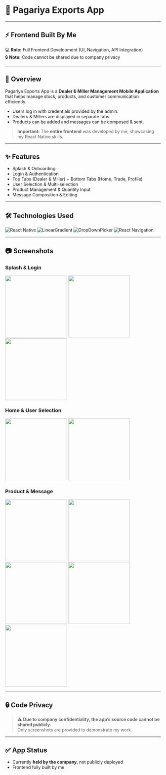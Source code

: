 # 🚀 Pagariya Exports App

---

## ⚡ Frontend Built By Me  
💻 **Role:** Full Frontend Development (UI, Navigation, API Integration)  
🔒 **Note:** Code cannot be shared due to company privacy  

---

## 📱 Overview  

Pagariya Exports App is a **Dealer & Miller Management Mobile Application** that helps manage stock, products, and customer communication efficiently.  

- Users log in with credentials provided by the admin.  
- Dealers & Millers are displayed in separate tabs.  
- Products can be added and messages can be composed & sent.  

> **Important:** The **entire frontend** was developed by me, showcasing my React Native skills.  

---

## ✨ Features  

- Splash & Onboarding  
- Login & Authentication  
- Top Tabs (Dealer & Miller) + Bottom Tabs (Home, Trade, Profile)  
- User Selection & Multi-selection  
- Product Management & Quantity Input  
- Message Composition & Editing  

---

## 🛠 Technologies Used  

![React Native](https://img.shields.io/badge/React_Native-61DAFB?style=for-the-badge&logo=react&logoColor=black)
![LinearGradient](https://img.shields.io/badge/LinearGradient-F0DB4F?style=for-the-badge&logo=none&logoColor=black)
![DropDownPicker](https://img.shields.io/badge/DropDownPicker-4FC08D?style=for-the-badge&logo=none&logoColor=white)
![React Navigation](https://img.shields.io/badge/React_Navigation-FF2D20?style=for-the-badge&logo=react&logoColor=white)

---

## 📷 Screenshots  

### Splash & Login
<p float="left">
  <img src="https://github.com/user-attachments/assets/c123caa0-88e8-4f01-89d8-fb3dececd672" width="200"/>
  <img src="https://github.com/user-attachments/assets/4495c27c-d0fb-48bf-90c5-949639c8990f" width="200"/>
  <img src="https://github.com/user-attachments/assets/0b0967db-5913-4585-b4c5-cb9a1d01888d" width="200"/>
</p>

### Home & User Selection
<p float="left">
  <img src="https://github.com/user-attachments/assets/79497cca-659d-4c5a-bee8-69826424e7a3" width="200"/>
  <img src="https://github.com/user-attachments/assets/03ebed35-d26a-4d78-abdd-56d1cc3e7c2d" width="200"/>
 
</p>

### Product & Message
<p float="left">
   <img src="https://github.com/user-attachments/assets/482f88a3-a173-4a4b-8253-6e4e814e078c" width="200"/>
  <img src="https://github.com/user-attachments/assets/a34875ee-4732-4794-b9b6-26a526561a7c" width="200"/>
  <img src="https://github.com/user-attachments/assets/756b1b01-b713-4232-b787-533af3fa7f15" width="200"/>
  <img src="https://github.com/user-attachments/assets/d0562cc6-f652-4a8b-899c-818c642a703f" width="200"/>
  <img src="https://github.com/user-attachments/assets/1aa2319e-6272-49ed-99b0-d3e681e19cb5" width="200"/>
</p>

---

## 🔒 Code Privacy  

> ⚠️ **Due to company confidentiality, the app’s source code cannot be shared publicly.**  
> Only screenshots are provided to demonstrate my work.  

---

## ✅ App Status  

- Currently **held by the company**, not publicly deployed   
- Frontend fully built by me  
